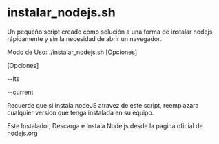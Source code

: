 # instalar_nodejs.sh
Un pequeño script creado como solución a una forma de instalar nodejs rápidamente y sin la necesidad de abrir un navegador.


Modo de Uso:  ./instalar_nodejs.sh [Opciones]

[Opciones]

--lts

--current

Recuerde que si instala nodeJS atravez de este script, reemplazara cualquier version que tenga instalada en su equipo.

Este Instalador, Descarga e Instala Node.js desde la pagina oficial de nodejs.org
